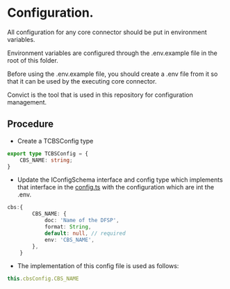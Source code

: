 # Configuration.
All configuration for any core connector should be put in environment variables.

Environment variables are configured through the .env.example file in the root of this folder.

Before using the .env.example file, you should create a .env file from it so that it can be used by the executing core connector.

Convict is the tool that is used in this repository for configuration management.

## Procedure
- Create a TCBSConfig type
```typescript
export type TCBSConfig = {
    CBS_NAME: string;
}
```
- Update the IConfigSchema interface and config type which implements that interface in the [config.ts](../core-connector-template/src/config.ts) with the configuration which are int the .env.

```typescript
cbs:{
        CBS_NAME: {
            doc: 'Name of the DFSP',
            format: String,
            default: null, // required
            env: 'CBS_NAME',
        },
    }
```
- The implementation of this config file is used as follows:
```typescript
this.cbsConfig.CBS_NAME
```